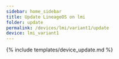 ```yaml
---
sidebar: home_sidebar
title: Update LineageOS on lmi
folder: update
permalink: /devices/lmi/variant1/update
device: lmi_variant1
---
```

{% include templates/device_update.md %}

